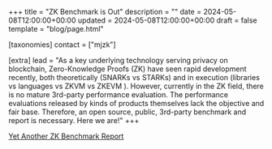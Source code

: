 +++
title = "ZK Benchmark is Out"
description = ""
date = 2024-05-08T12:00:00+00:00
updated = 2024-05-08T12:00:00+00:00
draft = false
template = "blog/page.html"

[taxonomies]
contact = ["mjzk"]

[extra]
lead = "As a key underlying technology serving privacy on blockchain, Zero-Knowledge Proofs (ZK) have seen rapid development recently, both theoretically (SNARKs vs STARKs) and in execution (libraries vs languages vs ZKVM vs ZKEVM ). However, currently in the ZK field, there is no mature 3rd-party performance evaluation. The performance evaluations released by kinds of products themselves lack the objective and fair base. Therefore, an open source, public, 3rd-party benchmark and report is necessary. Here we are!"
+++

[Yet Another ZK Benchmark Report](/yazkb)